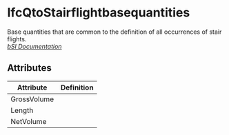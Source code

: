 IfcQtoStairflightbasequantities
===============================
Base quantities that are common to the definition of all occurrences of stair
flights.  
[ _bSI
Documentation_](https://standards.buildingsmart.org/IFC/DEV/IFC4_2/FINAL/HTML/schema/ifcsharedbldgelements/qset/qto_stairflightbasequantities.htm)


Attributes
----------
| Attribute   | Definition   |
|-------------|--------------|
| GrossVolume |              |
| Length      |              |
| NetVolume   |              |
